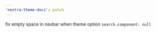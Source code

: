 ```yaml
---
'nextra-theme-docs': patch
---
```


fix empty space in navbar when theme option `search.component: null`
